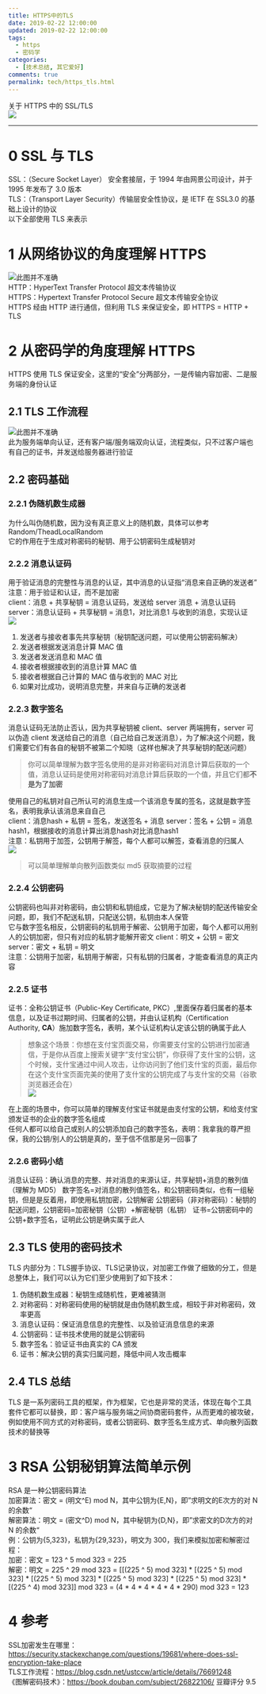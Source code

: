 ```yaml
---
title: HTTPS中的TLS
date: 2019-02-22 12:00:00
updated: 2019-02-22 12:00:00
tags:
  - https
  - 密码学
categories: 
  - [技术总结, 其它爱好]
comments: true
permalink: tech/https_tls.html    
---
```


关于 HTTPS 中的 SSL/TLS  
![][0]

<!--more-->

---

# 0 SSL 与 TLS

SSL：（Secure Socket Layer） 安全套接层，于 1994 年由网景公司设计，并于 1995 年发布了 3.0 版本  
TLS：（Transport Layer Security）传输层安全性协议，是 IETF 在 SSL3.0 的基础上设计的协议  
以下全部使用 TLS 来表示

# 1 从网络协议的角度理解 HTTPS

![此图并不准确][1]  
HTTP：HyperText Transfer Protocol 超文本传输协议  
HTTPS：Hypertext Transfer Protocol Secure 超文本传输安全协议  
HTTPS 经由 HTTP 进行通信，但利用 TLS 来保证安全，即 HTTPS = HTTP + TLS

# 2 从密码学的角度理解 HTTPS

HTTPS 使用 TLS 保证安全，这里的“安全”分两部分，一是传输内容加密、二是服务端的身份认证

## 2.1 TLS 工作流程

![此图并不准确][2]  
此为服务端单向认证，还有客户端/服务端双向认证，流程类似，只不过客户端也有自己的证书，并发送给服务器进行验证

## 2.2 密码基础

### 2.2.1 伪随机数生成器

为什么叫伪随机数，因为没有真正意义上的随机数，具体可以参考 Random/TheadLocalRandom  
它的作用在于生成对称密码的秘钥、用于公钥密码生成秘钥对

### 2.2.2 消息认证码

用于验证消息的完整性与消息的认证，其中消息的认证指“消息来自正确的发送者”  
注意：用于验证和认证，而不是加密  
client：消息 + 共享秘钥 = 消息认证码，发送给 server 消息 + 消息认证码
server：消息认证码 + 共享秘钥 = 消息1，对比消息1 与收到的消息，实现认证    
![][3]  
1. 发送者与接收者事先共享秘钥（秘钥配送问题，可以使用公钥密码解决）
2. 发送者根据发送消息计算 MAC 值
3. 发送者发送消息和 MAC 值  
4. 接收者根据接收到的消息计算 MAC 值
5. 接收者根据自己计算的 MAC 值与收到的 MAC 对比
6. 如果对比成功，说明消息完整，并来自与正确的发送者

### 2.2.3 数字签名

消息认证码无法防止否认，因为共享秘钥被 client、server 两端拥有，server 可以伪造 client 发送给自己的消息（自己给自己发送消息），为了解决这个问题，我们需要它们有各自的秘钥不被第二个知晓（这样也解决了共享秘钥的配送问题）  

>你可以简单理解为数字签名使用的是非对称密码对消息计算后获取的一个值，消息认证码是使用对称密码对消息计算后获取的一个值，并且它们都**不是为了加密**

使用自己的私钥对自己所认可的消息生成一个该消息专属的签名，这就是数字签名，表明我承认该消息来自自己  
client：消息hash + 私钥 = 签名，发送签名 + 消息
server：签名 + 公钥 = 消息hash1，根据接收的消息计算出消息hash对比消息hash1  
注意：私钥用于加签，公钥用于解签，每个人都可以解签，查看消息的归属人  
![][4]  

>可以简单理解单向散列函数类似 md5 获取摘要的过程

### 2.2.4 公钥密码

公钥密码也叫非对称密码，由公钥和私钥组成，它是为了解决秘钥的配送传输安全问题，即，我们不配送私钥，只配送公钥，私钥由本人保管  
它与数字签名相反，公钥密码的私钥用于解密、公钥用于加密，每个人都可以用别人的公钥加密，但只有对应的私钥才能解开密文
client：明文 + 公钥 = 密文
server：密文 + 私钥 = 明文  
注意：公钥用于加密，私钥用于解密，只有私钥的归属者，才能查看消息的真正内容   

### 2.2.5 证书

证书：全称公钥证书（Public-Key Certificate, PKC）,里面保存着归属者的基本信息，以及证书过期时间、归属者的公钥，并由认证机构（Certification Authority, **CA**）施加数字签名，表明，某个认证机构认定该公钥的确属于此人  

>想象这个场景：你想在支付宝页面交易，你需要支付宝的公钥进行加密通信，于是你从百度上搜索关键字“支付宝公钥”，你获得了支什宝的公钥，这个时候，支什宝通过中间人攻击，让你访问到了他们支什宝的页面，最后你在这个支什宝页面完美的使用了支什宝的公钥完成了与支什宝的交易（谷歌浏览器还会在）  
>![][5]   

在上面的场景中，你可以简单的理解支付宝证书就是由支付宝的公钥，和给支付宝颁发证书的企业的数字签名组成  
任何人都可以给自己或别人的公钥添加自己的数字签名，表明：我拿我的尊严担保，我的公钥/别人的公钥是真的，至于信不信那是另一回事了

### 2.2.6 密码小结

消息认证码：确认消息的完整、并对消息的来源认证，共享秘钥+消息的散列值（理解为 MD5）
数字签名=对消息的散列值签名，和公钥密码类似，也有一组秘钥，但是是反着用，即使用私钥加密，公钥解密
公钥密码（非对称密码）：秘钥的配送问题，公钥密码=加密秘钥（公钥）+解密秘钥（私钥）
证书=公钥密码中的公钥+数字签名，证明此公钥是确实属于此人

## 2.3 TLS 使用的密码技术

TLS 内部分为：TLS握手协议、TLS记录协议，对加密工作做了细致的分工，但是总整体上，我们可以认为它们至少使用到了如下技术：
1. 伪随机数生成器：秘钥生成随机性，更难被猜测
2. 对称密码：对称密码使用的秘钥就是由伪随机数生成，相较于非对称密码，效率更高
3. 消息认证码：保证消息信息的完整性、以及验证消息信息的来源
4. 公钥密码：证书技术使用的就是公钥密码
5. 数字签名：验证证书由真实的 CA 颁发 
6. 证书：解决公钥的真实归属问题，降低中间人攻击概率   

## 2.4 TLS 总结

TLS 是一系列密码工具的框架，作为框架，它也是非常的灵活，体现在每个工具套件它都可以替换，即：客户端与服务端之间协商密码套件，从而更难的被攻破，例如使用不同方式的对称密码，或者公钥密码、数字签名生成方式、单向散列函数技术的替换等

# 3 RSA 公钥秘钥算法简单示例

RSA 是一种公钥密码算法  
加密算法：密文 = (明文^E) mod N，其中公钥为{E,N}，即”求明文的E次方的对 N 的余数“  
解密算法：明文 = (密文^D) mod N，其中秘钥为{D,N}，即”求密文的D次方的对 N 的余数“  
例：公钥为{5,323}，私钥为{29,323}，明文为 300，我们来模拟加密和解密过程：  
加密：密文 = 123 ^ 5 mod 323 = 225  
解密：明文 = 225 ^ 29 mod 323 = [[(225 ^ 5) mod 323] * [(225 ^ 5) mod 323] * [(225 ^ 5) mod 323] * [(225 ^ 5) mod 323] * [(225 ^ 5) mod 323] * [(225 ^ 4) mod 323]] mod 323 = (4 * 4 * 4 * 4 * 4 * 290) mod 323 = 123

# 4 参考

SSL加密发生在哪里：https://security.stackexchange.com/questions/19681/where-does-ssl-encryption-take-place  
TLS工作流程：https://blog.csdn.net/ustccw/article/details/76691248  
《图解密码技术》：https://book.douban.com/subject/26822106/ 豆瓣评分 9.5

[0]: https://leran2deeplearnjavawebtech.oss-cn-beijing.aliyuncs.com/somephoto/2019-02-15%E5%B0%8F%E7%86%8A.jpg
[1]: https://leran2deeplearnjavawebtech.oss-cn-beijing.aliyuncs.com/somephoto/%E4%B8%83%E5%B1%82.png
[2]: https://leran2deeplearnjavawebtech.oss-cn-beijing.aliyuncs.com/somephoto/tls%E6%B5%81%E7%A8%8B.png
[3]: https://leran2deeplearnjavawebtech.oss-cn-beijing.aliyuncs.com/somephoto/%E6%B6%88%E6%81%AF%E8%AE%A4%E8%AF%81%E7%A0%81%E8%BF%87%E7%A8%8B.png
[4]: https://leran2deeplearnjavawebtech.oss-cn-beijing.aliyuncs.com/somephoto/%E6%95%B0%E5%AD%97%E7%AD%BE%E5%90%8D%E8%BF%87%E7%A8%8B.png
[5]: https://leran2deeplearnjavawebtech.oss-cn-beijing.aliyuncs.com/somephoto/dns%E4%B8%AD%E9%97%B4%E4%BA%BA%E6%94%BB%E5%87%BB.png